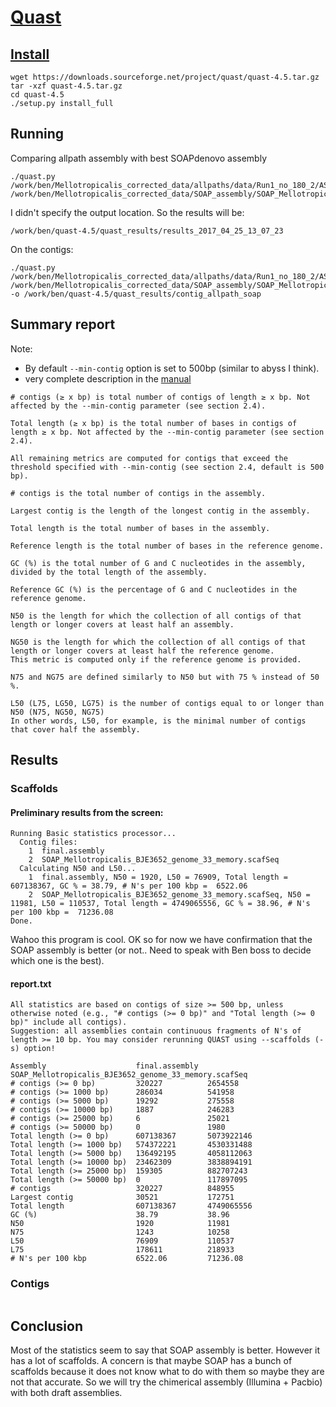 # [Quast](https://www.ncbi.nlm.nih.gov/pmc/articles/PMC3624806/)

## [Install](http://quast.bioinf.spbau.ru/manual.html#sec1)
```
wget https://downloads.sourceforge.net/project/quast/quast-4.5.tar.gz
tar -xzf quast-4.5.tar.gz
cd quast-4.5
./setup.py install_full
```
## Running
Comparing allpath assembly with best SOAPdenovo assembly
```
./quast.py /work/ben/Mellotropicalis_corrected_data/allpaths/data/Run1_no_180_2/ASSEMBLIES/test/final.assembly.fasta /work/ben/Mellotropicalis_corrected_data/SOAP_assembly/SOAP_Mellotropicalis_BJE3652_genome_33_memory.scafSeq
```
I didn't specify the output location. So the results will be:
```
/work/ben/quast-4.5/quast_results/results_2017_04_25_13_07_23
```
On the contigs:
```
./quast.py /work/ben/Mellotropicalis_corrected_data/allpaths/data/Run1_no_180_2/ASSEMBLIES/test/final.contigs.fasta /work/ben/Mellotropicalis_corrected_data/SOAP_assembly/SOAP_Mellotropicalis_BJE3652_genome_33_memory.contig -o /work/ben/quast-4.5/quast_results/contig_allpath_soap
```
## Summary report
Note:

- By default `--min-contig` option is set to 500bp (similar to abyss I think).
- very complete description in the [manual](http://quast.bioinf.spbau.ru/manual.html#sec3)
```
# contigs (≥ x bp) is total number of contigs of length ≥ x bp. Not affected by the --min-contig parameter (see section 2.4).

Total length (≥ x bp) is the total number of bases in contigs of length ≥ x bp. Not affected by the --min-contig parameter (see section 2.4).

All remaining metrics are computed for contigs that exceed the threshold specified with --min-contig (see section 2.4, default is 500 bp).

# contigs is the total number of contigs in the assembly.

Largest contig is the length of the longest contig in the assembly.

Total length is the total number of bases in the assembly.

Reference length is the total number of bases in the reference genome.

GC (%) is the total number of G and C nucleotides in the assembly, divided by the total length of the assembly.

Reference GC (%) is the percentage of G and C nucleotides in the reference genome.

N50 is the length for which the collection of all contigs of that length or longer covers at least half an assembly.

NG50 is the length for which the collection of all contigs of that length or longer covers at least half the reference genome.
This metric is computed only if the reference genome is provided.

N75 and NG75 are defined similarly to N50 but with 75 % instead of 50 %.

L50 (L75, LG50, LG75) is the number of contigs equal to or longer than N50 (N75, NG50, NG75)
In other words, L50, for example, is the minimal number of contigs that cover half the assembly.
```
## Results
### Scaffolds
#### Preliminary results from the screen:
```
Running Basic statistics processor...
  Contig files:
    1  final.assembly
    2  SOAP_Mellotropicalis_BJE3652_genome_33_memory.scafSeq
  Calculating N50 and L50...
    1  final.assembly, N50 = 1920, L50 = 76909, Total length = 607138367, GC % = 38.79, # N's per 100 kbp =  6522.06
    2  SOAP_Mellotropicalis_BJE3652_genome_33_memory.scafSeq, N50 = 11981, L50 = 110537, Total length = 4749065556, GC % = 38.96, # N's per 100 kbp =  71236.08
Done.
```
Wahoo this program is cool. OK so for now we have confirmation that the SOAP assembly is better (or not.. Need to speak with Ben boss to decide which one is the best).

#### report.txt
```
All statistics are based on contigs of size >= 500 bp, unless otherwise noted (e.g., "# contigs (>= 0 bp)" and "Total length (>= 0 bp)" include all contigs).
Suggestion: all assemblies contain continuous fragments of N's of length >= 10 bp. You may consider rerunning QUAST using --scaffolds (-s) option!

Assembly                    final.assembly  SOAP_Mellotropicalis_BJE3652_genome_33_memory.scafSeq
# contigs (>= 0 bp)         320227          2654558                                              
# contigs (>= 1000 bp)      286034          541958                                               
# contigs (>= 5000 bp)      19292           275558                                               
# contigs (>= 10000 bp)     1887            246283                                               
# contigs (>= 25000 bp)     6               25021                                                
# contigs (>= 50000 bp)     0               1980                                                 
Total length (>= 0 bp)      607138367       5073922146                                           
Total length (>= 1000 bp)   574372221       4530331488                                           
Total length (>= 5000 bp)   136492195       4058112063                                           
Total length (>= 10000 bp)  23462309        3838894191                                           
Total length (>= 25000 bp)  159305          882707243                                            
Total length (>= 50000 bp)  0               117897095                                            
# contigs                   320227          848955                                               
Largest contig              30521           172751                                               
Total length                607138367       4749065556                                           
GC (%)                      38.79           38.96                                                
N50                         1920            11981                                                
N75                         1243            10258                                                
L50                         76909           110537                                               
L75                         178611          218933                                               
# N's per 100 kbp           6522.06         71236.08                
```
### Contigs
```
```
## Conclusion
Most of the statistics seem to say that SOAP assembly is better. However it has a lot of scaffolds. A concern is that maybe SOAP has a bunch of scaffolds because it does not know what to do with them so maybe they are not that accurate. So we will try the chimerical assembly (Illumina + Pacbio) with both draft assemblies.
